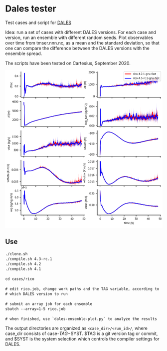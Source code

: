 Dales tester
============

Test cases and script for [DALES](https://github.com/dalesteam/dales)

Idea: run a set of cases with different DALES versions.
For each case and version, run an ensemble with different random seeds.
Plot observables over time from tmser.nnn.nc, as a mean and the standard
deviation, so that one can compare the difference between the
DALES versions with the ensemble spread.

The scripts have been tested on Cartesius, September 2020.

![RICO image](images/rico.png)

Use
---

```
./clone.sh
./compile.sh 4.3-rc.1
./compile.sh 4.2
./compile.sh 4.1

cd cases/rico

# edit rico.job, change work paths and the TAG variable, according to
# which DALES version to run

# submit an array job for each ensemble
sbatch --array=1-5 rico.job

# when finished, use `dales-ensemble-plot.py` to analyze the results
```

The output directories are organized as `<case_dir>/<run_id>/`,
where case_dir consists of case-$TAG-$SYST.
$TAG is a git version tag or commit, and $SYST is the system selection
which controls the compiler settings for DALES.

